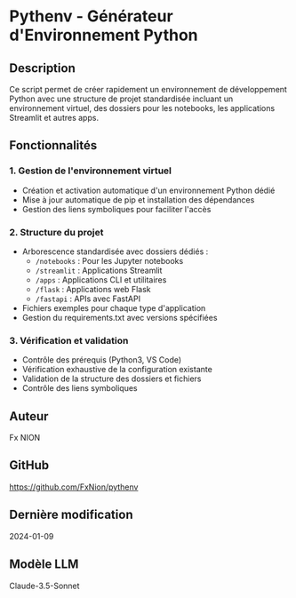 # Pythenv - Générateur d'Environnement Python

## Description
Ce script permet de créer rapidement un environnement de développement Python avec une structure de projet standardisée incluant un environnement virtuel, des dossiers pour les notebooks, les applications Streamlit et autres apps.

## Fonctionnalités

### 1. Gestion de l'environnement virtuel
- Création et activation automatique d'un environnement Python dédié
- Mise à jour automatique de pip et installation des dépendances
- Gestion des liens symboliques pour faciliter l'accès

### 2. Structure du projet
- Arborescence standardisée avec dossiers dédiés :
  * `/notebooks` : Pour les Jupyter notebooks
  * `/streamlit` : Applications Streamlit
  * `/apps` : Applications CLI et utilitaires
  * `/flask` : Applications web Flask
  * `/fastapi` : APIs avec FastAPI
- Fichiers exemples pour chaque type d'application
- Gestion du requirements.txt avec versions spécifiées

### 3. Vérification et validation
- Contrôle des prérequis (Python3, VS Code)
- Vérification exhaustive de la configuration existante
- Validation de la structure des dossiers et fichiers
- Contrôle des liens symboliques

## Auteur
Fx NION

## GitHub
https://github.com/FxNion/pythenv

## Dernière modification
2024-01-09

## Modèle LLM
Claude-3.5-Sonnet

